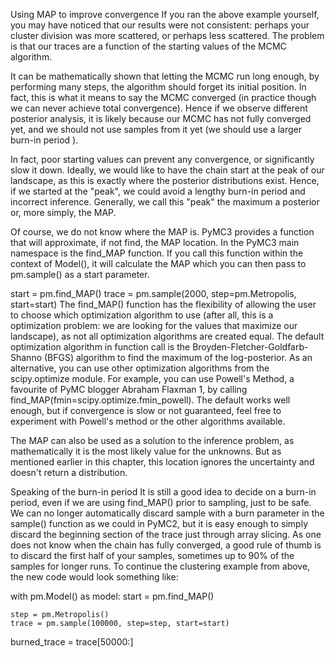 Using MAP to improve convergence
If you ran the above example yourself, you may have noticed that our results were not consistent: perhaps your cluster division was more scattered, or perhaps less scattered. The problem is that our traces are a function of the starting values of the MCMC algorithm.

It can be mathematically shown that letting the MCMC run long enough, by performing many steps, the algorithm should forget its initial position. In fact, this is what it means to say the MCMC converged (in practice though we can never achieve total convergence). Hence if we observe different posterior analysis, it is likely because our MCMC has not fully converged yet, and we should not use samples from it yet (we should use a larger burn-in period ).

In fact, poor starting values can prevent any convergence, or significantly slow it down. Ideally, we would like to have the chain start at the peak of our landscape, as this is exactly where the posterior distributions exist. Hence, if we started at the "peak", we could avoid a lengthy burn-in period and incorrect inference. Generally, we call this "peak" the maximum a posterior or, more simply, the MAP.

Of course, we do not know where the MAP is. PyMC3 provides a function that will approximate, if not find, the MAP location. In the PyMC3 main namespace is the find_MAP function. If you call this function within the context of Model(), it will calculate the MAP which you can then pass to pm.sample() as a start parameter.

start = pm.find_MAP()
trace = pm.sample(2000, step=pm.Metropolis, start=start)
The find_MAP() function has the flexibility of allowing the user to choose which optimization algorithm to use (after all, this is a optimization problem: we are looking for the values that maximize our landscape), as not all optimization algorithms are created equal. The default optimization algorithm in function call is the Broyden-Fletcher-Goldfarb-Shanno (BFGS) algorithm to find the maximum of the log-posterior. As an alternative, you can use other optimization algorithms from the scipy.optimize module. For example, you can use Powell's Method, a favourite of PyMC blogger Abraham Flaxman 1, by calling find_MAP(fmin=scipy.optimize.fmin_powell). The default works well enough, but if convergence is slow or not guaranteed, feel free to experiment with Powell's method or the other algorithms available.

The MAP can also be used as a solution to the inference problem, as mathematically it is the most likely value for the unknowns. But as mentioned earlier in this chapter, this location ignores the uncertainty and doesn't return a distribution.

Speaking of the burn-in period
It is still a good idea to decide on a burn-in period, even if we are using find_MAP() prior to sampling, just to be safe. We can no longer automatically discard sample with a burn parameter in the sample() function as we could in PyMC2, but it is easy enough to simply discard the beginning section of the trace just through array slicing. As one does not know when the chain has fully converged, a good rule of thumb is to discard the first half of your samples, sometimes up to 90% of the samples for longer runs. To continue the clustering example from above, the new code would look something like:

with pm.Model() as model:
    start = pm.find_MAP()
    
    step = pm.Metropolis()
    trace = pm.sample(100000, step=step, start=start)

burned_trace = trace[50000:]
